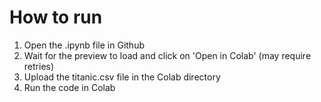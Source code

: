 # How to run
1. Open the .ipynb file in Github
2. Wait for the preview to load and click on 'Open in Colab' (may require retries)
3. Upload the titanic.csv file in the Colab directory
4. Run the code in Colab
